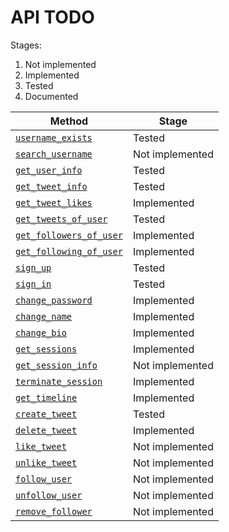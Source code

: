 # API TODO

Stages:

1. Not implemented
1. Implemented
1. Tested
1. Documented

| Method                                                       | Stage           |
| ------------------------------------------------------------ | --------------- |
| [`username_exists`](api-spec.md#username_exists)             | Tested          |
| [`search_username`](api-spec.md#search_username)             | Not implemented |
| [`get_user_info`](api-spec.md#get_user_info)                 | Tested          |
| [`get_tweet_info`](api-spec.md#get_tweet_info)               | Tested          |
| [`get_tweet_likes`](api-spec.md#get_tweet_likes)             | Implemented     |
| [`get_tweets_of_user`](api-spec.md#get_tweets_of_user)       | Tested          |
| [`get_followers_of_user`](api-spec.md#get_followers_of_user) | Implemented     |
| [`get_following_of_user`](api-spec.md#get_following_of_user) | Implemented     |
| [`sign_up`](api-spec.md#sign_up)                             | Tested          |
| [`sign_in`](api-spec.md#sign_in)                             | Tested          |
| [`change_password`](api-spec.md#change_password)             | Implemented     |
| [`change_name`](api-spec.md#change_name)                     | Implemented     |
| [`change_bio`](api-spec.md#change_bio)                       | Implemented     |
| [`get_sessions`](api-spec.md#get_sessions)                   | Implemented     |
| [`get_session_info`](api-spec.md#get_session_info)           | Not implemented |
| [`terminate_session`](api-spec.md#terminate_session)         | Implemented     |
| [`get_timeline`](api-spec.md#get_timeline)                   | Implemented     |
| [`create_tweet`](api-spec.md#create_tweet)                   | Tested          |
| [`delete_tweet`](api-spec.md#delete_tweet)                   | Implemented     |
| [`like_tweet`](api-spec.md#like_tweet)                       | Not implemented |
| [`unlike_tweet`](api-spec.md#unlike_tweet)                   | Not implemented |
| [`follow_user`](api-spec.md#follow_user)                     | Not implemented |
| [`unfollow_user`](api-spec.md#unfollow_user)                 | Not implemented |
| [`remove_follower`](api-spec.md#remove_follower)             | Not implemented |

